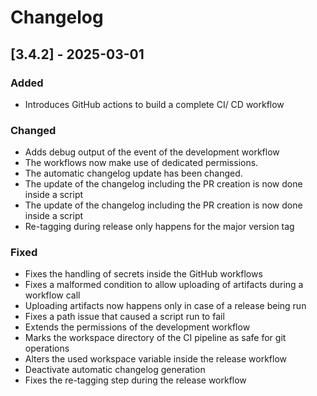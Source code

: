 # Changelog
## [3.4.2] - 2025-03-01

### Added
- Introduces GitHub actions to build a complete CI/ CD workflow

### Changed
- Adds debug output of the event of the development workflow
- The workflows now make use of dedicated permissions. 
- The automatic changelog update has been changed.
- The update of the changelog including the PR creation is now done inside a script
- The update of the changelog including the PR creation is now done inside a script
- Re-tagging during release only happens for the major version tag

### Fixed
- Fixes the handling of secrets inside the GitHub workflows
- Fixes a malformed condition to allow uploading of artifacts during a workflow call
- Uploading artifacts now happens only in case of a release being run
- Fixes a path issue that caused a script run to fail
- Extends the permissions of the development workflow
- Marks the workspace directory of the CI pipeline as safe for git operations
- Alters the used workspace variable inside the release workflow
- Deactivate automatic changelog generation
- Fixes the re-tagging step during the release workflow